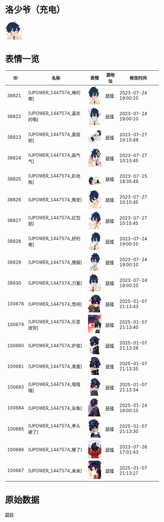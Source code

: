 # 洛少爷（充电）

<img src="./cover.png" height="60" alt="cover" />

# 表情一览

|ID|名称|表情|源地址|修改时间|
|----|----|----|----|----|
|38821|[UPOWER_1447574_棒的嘞]|<img src="./pic/038821_%5BUPOWER_1447574_棒的嘞%5D.png" height="60" alt="棒的嘞"/>|[链接](https://i0.hdslb.com/bfs/garb/1e21d9c5bcfaa9dea4396fd02ccd444d7ef047ed.png)|2023-07-24 19:00:10|
|38822|[UPOWER_1447574_喜欢的嘞]|<img src="./pic/038822_%5BUPOWER_1447574_喜欢的嘞%5D.png" height="60" alt="喜欢的嘞"/>|[链接](https://i0.hdslb.com/bfs/garb/6f6a75988df83f8e99ef0ed468d38e675d58b799.png)|2023-07-24 19:00:10|
|38823|[UPOWER_1447574_委屈耶]|<img src="./pic/038823_%5BUPOWER_1447574_委屈耶%5D.png" height="60" alt="委屈耶"/>|[链接](https://i0.hdslb.com/bfs/garb/3cd807fcc5218be4287699758ba00e3653a438df.png)|2023-07-27 10:15:49|
|38824|[UPOWER_1447574_森气气]|<img src="./pic/038824_%5BUPOWER_1447574_森气气%5D.png" height="60" alt="森气气"/>|[链接](https://i0.hdslb.com/bfs/garb/b518860757684de67b13f613f7f1059f68208a0a.png)|2023-07-27 10:15:45|
|38825|[UPOWER_1447574_趴地板]|<img src="./pic/038825_%5BUPOWER_1447574_趴地板%5D.png" height="60" alt="趴地板"/>|[链接](https://i0.hdslb.com/bfs/garb/5e4c4095318781b2c594ee8f22c252f9e2ae137b.png)|2023-07-25 18:35:49|
|38826|[UPOWER_1447574_晚安]|<img src="./pic/038826_%5BUPOWER_1447574_晚安%5D.png" height="60" alt="晚安"/>|[链接](https://i0.hdslb.com/bfs/garb/25c5b302b11c585762adf4b27ddd98ee09ed9842.png)|2023-07-27 10:15:45|
|38827|[UPOWER_1447574_红包耶]|<img src="./pic/038827_%5BUPOWER_1447574_红包耶%5D.png" height="60" alt="红包耶"/>|[链接](https://i0.hdslb.com/bfs/garb/ea85223a0672d822e11ea026bbce0a069bf0f242.png)|2023-07-27 10:15:45|
|38828|[UPOWER_1447574_好的嘞]|<img src="./pic/038828_%5BUPOWER_1447574_好的嘞%5D.png" height="60" alt="好的嘞"/>|[链接](https://i0.hdslb.com/bfs/garb/2ff87900240251336fa515a8398eed89b5b8edd6.png)|2023-07-24 19:00:10|
|38829|[UPOWER_1447574_撸猫]|<img src="./pic/038829_%5BUPOWER_1447574_撸猫%5D.png" height="60" alt="撸猫"/>|[链接](https://i0.hdslb.com/bfs/garb/2caf83bdcb88584ed1bce28966bbbaa7990e01ea.png)|2023-07-24 19:00:10|
|38830|[UPOWER_1447574_力量]|<img src="./pic/038830_%5BUPOWER_1447574_力量%5D.png" height="60" alt="力量"/>|[链接](https://i0.hdslb.com/bfs/garb/1a342b5dd7ed8f66ee80039e9084f15172f57984.png)|2023-07-24 19:00:10|
|100678|[UPOWER_1447574_悠闲]|<img src="./pic/100678_%5BUPOWER_1447574_悠闲%5D.png" height="60" alt="悠闲"/>|[链接](https://i0.hdslb.com/bfs/garb/8287217853bfb471b28601b3161ad5588d08c983.png)|2025-01-07 21:13:43|
|100679|[UPOWER_1447574_乐意效劳]|<img src="./pic/100679_%5BUPOWER_1447574_乐意效劳%5D.png" height="60" alt="乐意效劳"/>|[链接](https://i0.hdslb.com/bfs/garb/11cb837edeff53e31c733343c531c1e2d2e39965.png)|2025-01-07 21:13:40|
|100680|[UPOWER_1447574_护食]|<img src="./pic/100680_%5BUPOWER_1447574_护食%5D.png" height="60" alt="护食"/>|[链接](https://i0.hdslb.com/bfs/garb/109644f9996587d1296b11a1cc60569fbab55389.png)|2025-01-07 21:13:38|
|100681|[UPOWER_1447574_害羞]|<img src="./pic/100681_%5BUPOWER_1447574_害羞%5D.png" height="60" alt="害羞"/>|[链接](https://i0.hdslb.com/bfs/garb/3840429b0c14ecb73cd2bb4c1dc69f593e0245fb.png)|2025-01-07 21:13:35|
|100683|[UPOWER_1447574_嘻嘻嘻]|<img src="./pic/100683_%5BUPOWER_1447574_嘻嘻嘻%5D.png" height="60" alt="嘻嘻嘻"/>|[链接](https://i0.hdslb.com/bfs/garb/ead615bac6eb24c346d2b7320c9799ef0bc7f8ff.png)|2025-01-07 21:13:34|
|100684|[UPOWER_1447574_杂鱼]|<img src="./pic/100684_%5BUPOWER_1447574_杂鱼%5D.png" height="60" alt="杂鱼"/>|[链接](https://i0.hdslb.com/bfs/garb/3227168ef7be129c896e0402c7f66ac06b8c2e89.png)|2025-01-24 19:00:10|
|100685|[UPOWER_1447574_拳头硬了]|<img src="./pic/100685_%5BUPOWER_1447574_拳头硬了%5D.png" height="60" alt="拳头硬了"/>|[链接](https://i0.hdslb.com/bfs/garb/c8d176f9e4efcd0f0e2754a9f9680e70ff396784.png)|2025-01-07 21:13:30|
|100686|[UPOWER_1447574_睡了]|<img src="./pic/100686_%5BUPOWER_1447574_睡了%5D.png" height="60" alt="睡了"/>|[链接](https://i0.hdslb.com/bfs/garb/9b6e54017f325e885ada64d87dceeb04f9dfb6d3.png)|2023-07-26 17:01:43|
|100687|[UPOWER_1447574_亲亲]|<img src="./pic/100687_%5BUPOWER_1447574_亲亲%5D.png" height="60" alt="亲亲"/>|[链接](https://i0.hdslb.com/bfs/garb/eb9403b965a0d3a09615fb3dc451beaedd13c2c1.png)|2025-01-07 21:13:27|

# 原始数据

[跳转](./raw.json)

